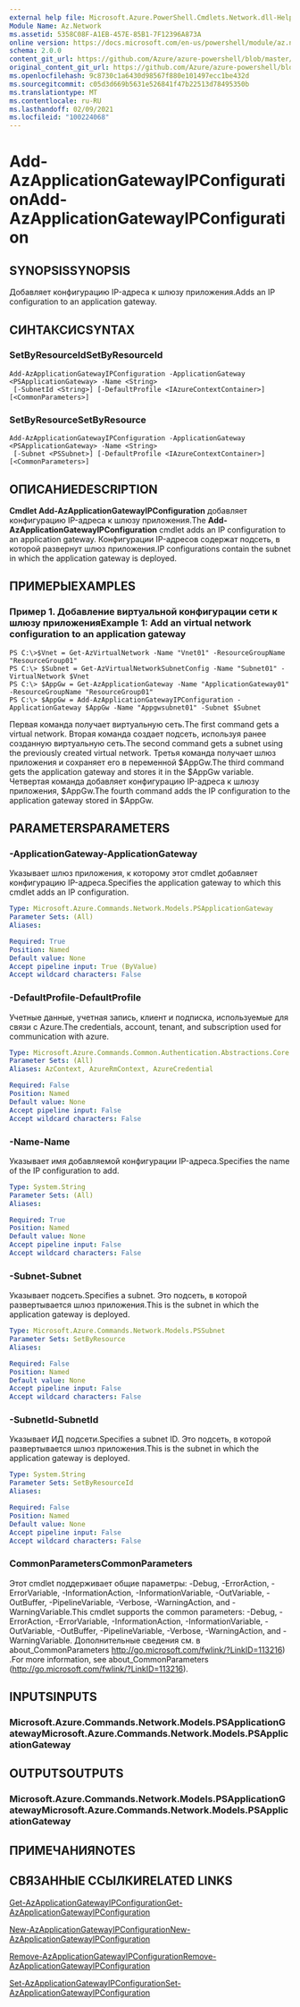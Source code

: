 ```yaml
---
external help file: Microsoft.Azure.PowerShell.Cmdlets.Network.dll-Help.xml
Module Name: Az.Network
ms.assetid: 5358C08F-A1EB-457E-85B1-7F12396A873A
online version: https://docs.microsoft.com/en-us/powershell/module/az.network/add-azapplicationgatewayipconfiguration
schema: 2.0.0
content_git_url: https://github.com/Azure/azure-powershell/blob/master/src/Network/Network/help/Add-AzApplicationGatewayIPConfiguration.md
original_content_git_url: https://github.com/Azure/azure-powershell/blob/master/src/Network/Network/help/Add-AzApplicationGatewayIPConfiguration.md
ms.openlocfilehash: 9c8730c1a6430d98567f880e101497ecc1be432d
ms.sourcegitcommit: c05d3d669b5631e526841f47b22513d78495350b
ms.translationtype: MT
ms.contentlocale: ru-RU
ms.lasthandoff: 02/09/2021
ms.locfileid: "100224068"
---
```

# <span data-ttu-id="fee9c-101">Add-AzApplicationGatewayIPConfiguration</span><span class="sxs-lookup"><span data-stu-id="fee9c-101">Add-AzApplicationGatewayIPConfiguration</span></span>

## <span data-ttu-id="fee9c-102">SYNOPSIS</span><span class="sxs-lookup"><span data-stu-id="fee9c-102">SYNOPSIS</span></span>
<span data-ttu-id="fee9c-103">Добавляет конфигурацию IP-адреса к шлюзу приложения.</span><span class="sxs-lookup"><span data-stu-id="fee9c-103">Adds an IP configuration to an application gateway.</span></span>

## <span data-ttu-id="fee9c-104">СИНТАКСИС</span><span class="sxs-lookup"><span data-stu-id="fee9c-104">SYNTAX</span></span>

### <span data-ttu-id="fee9c-105">SetByResourceId</span><span class="sxs-lookup"><span data-stu-id="fee9c-105">SetByResourceId</span></span>
```
Add-AzApplicationGatewayIPConfiguration -ApplicationGateway <PSApplicationGateway> -Name <String>
 [-SubnetId <String>] [-DefaultProfile <IAzureContextContainer>] [<CommonParameters>]
```

### <span data-ttu-id="fee9c-106">SetByResource</span><span class="sxs-lookup"><span data-stu-id="fee9c-106">SetByResource</span></span>
```
Add-AzApplicationGatewayIPConfiguration -ApplicationGateway <PSApplicationGateway> -Name <String>
 [-Subnet <PSSubnet>] [-DefaultProfile <IAzureContextContainer>] [<CommonParameters>]
```

## <span data-ttu-id="fee9c-107">ОПИСАНИЕ</span><span class="sxs-lookup"><span data-stu-id="fee9c-107">DESCRIPTION</span></span>
<span data-ttu-id="fee9c-108">**Cmdlet Add-AzApplicationGatewayIPConfiguration** добавляет конфигурацию IP-адреса к шлюзу приложения.</span><span class="sxs-lookup"><span data-stu-id="fee9c-108">The **Add-AzApplicationGatewayIPConfiguration** cmdlet adds an IP configuration to an application gateway.</span></span>
<span data-ttu-id="fee9c-109">Конфигурации IP-адресов содержат подсеть, в которой развернут шлюз приложения.</span><span class="sxs-lookup"><span data-stu-id="fee9c-109">IP configurations contain the subnet in which the application gateway is deployed.</span></span>

## <span data-ttu-id="fee9c-110">ПРИМЕРЫ</span><span class="sxs-lookup"><span data-stu-id="fee9c-110">EXAMPLES</span></span>

### <span data-ttu-id="fee9c-111">Пример 1. Добавление виртуальной конфигурации сети к шлюзу приложения</span><span class="sxs-lookup"><span data-stu-id="fee9c-111">Example 1: Add an virtual network configuration to an application gateway</span></span>
```
PS C:\>$Vnet = Get-AzVirtualNetwork -Name "Vnet01" -ResourceGroupName "ResourceGroup01"
PS C:\> $Subnet = Get-AzVirtualNetworkSubnetConfig -Name "Subnet01" -VirtualNetwork $Vnet 
PS C:\> $AppGw = Get-AzApplicationGateway -Name "ApplicationGateway01" -ResourceGroupName "ResourceGroup01"
PS C:\> $AppGw = Add-AzApplicationGatewayIPConfiguration -ApplicationGateway $AppGw -Name "Appgwsubnet01" -Subnet $Subnet
```

<span data-ttu-id="fee9c-112">Первая команда получает виртуальную сеть.</span><span class="sxs-lookup"><span data-stu-id="fee9c-112">The first command gets a virtual network.</span></span>
<span data-ttu-id="fee9c-113">Вторая команда создает подсеть, используя ранее созданную виртуальную сеть.</span><span class="sxs-lookup"><span data-stu-id="fee9c-113">The second command gets a subnet using the previously created virtual network.</span></span>
<span data-ttu-id="fee9c-114">Третья команда получает шлюз приложения и сохраняет его в переменной $AppGw.</span><span class="sxs-lookup"><span data-stu-id="fee9c-114">The third command gets the application gateway and stores it in the $AppGw variable.</span></span>
<span data-ttu-id="fee9c-115">Четвертая команда добавляет конфигурацию IP-адреса к шлюзу приложения, $AppGw.</span><span class="sxs-lookup"><span data-stu-id="fee9c-115">The fourth command adds the IP configuration to the application gateway stored in $AppGw.</span></span>

## <span data-ttu-id="fee9c-116">PARAMETERS</span><span class="sxs-lookup"><span data-stu-id="fee9c-116">PARAMETERS</span></span>

### <span data-ttu-id="fee9c-117">-ApplicationGateway</span><span class="sxs-lookup"><span data-stu-id="fee9c-117">-ApplicationGateway</span></span>
<span data-ttu-id="fee9c-118">Указывает шлюз приложения, к которому этот cmdlet добавляет конфигурацию IP-адреса.</span><span class="sxs-lookup"><span data-stu-id="fee9c-118">Specifies the application gateway to which this cmdlet adds an IP configuration.</span></span>

```yaml
Type: Microsoft.Azure.Commands.Network.Models.PSApplicationGateway
Parameter Sets: (All)
Aliases:

Required: True
Position: Named
Default value: None
Accept pipeline input: True (ByValue)
Accept wildcard characters: False
```

### <span data-ttu-id="fee9c-119">-DefaultProfile</span><span class="sxs-lookup"><span data-stu-id="fee9c-119">-DefaultProfile</span></span>
<span data-ttu-id="fee9c-120">Учетные данные, учетная запись, клиент и подписка, используемые для связи с Azure.</span><span class="sxs-lookup"><span data-stu-id="fee9c-120">The credentials, account, tenant, and subscription used for communication with azure.</span></span>

```yaml
Type: Microsoft.Azure.Commands.Common.Authentication.Abstractions.Core.IAzureContextContainer
Parameter Sets: (All)
Aliases: AzContext, AzureRmContext, AzureCredential

Required: False
Position: Named
Default value: None
Accept pipeline input: False
Accept wildcard characters: False
```

### <span data-ttu-id="fee9c-121">-Name</span><span class="sxs-lookup"><span data-stu-id="fee9c-121">-Name</span></span>
<span data-ttu-id="fee9c-122">Указывает имя добавляемой конфигурации IP-адреса.</span><span class="sxs-lookup"><span data-stu-id="fee9c-122">Specifies the name of the IP configuration to add.</span></span>

```yaml
Type: System.String
Parameter Sets: (All)
Aliases:

Required: True
Position: Named
Default value: None
Accept pipeline input: False
Accept wildcard characters: False
```

### <span data-ttu-id="fee9c-123">-Subnet</span><span class="sxs-lookup"><span data-stu-id="fee9c-123">-Subnet</span></span>
<span data-ttu-id="fee9c-124">Указывает подсеть.</span><span class="sxs-lookup"><span data-stu-id="fee9c-124">Specifies a subnet.</span></span>
<span data-ttu-id="fee9c-125">Это подсеть, в которой развертывается шлюз приложения.</span><span class="sxs-lookup"><span data-stu-id="fee9c-125">This is the subnet in which the application gateway is deployed.</span></span>

```yaml
Type: Microsoft.Azure.Commands.Network.Models.PSSubnet
Parameter Sets: SetByResource
Aliases:

Required: False
Position: Named
Default value: None
Accept pipeline input: False
Accept wildcard characters: False
```

### <span data-ttu-id="fee9c-126">-SubnetId</span><span class="sxs-lookup"><span data-stu-id="fee9c-126">-SubnetId</span></span>
<span data-ttu-id="fee9c-127">Указывает ИД подсети.</span><span class="sxs-lookup"><span data-stu-id="fee9c-127">Specifies a subnet ID.</span></span>
<span data-ttu-id="fee9c-128">Это подсеть, в которой развертывается шлюз приложения.</span><span class="sxs-lookup"><span data-stu-id="fee9c-128">This is the subnet in which the application gateway is deployed.</span></span>

```yaml
Type: System.String
Parameter Sets: SetByResourceId
Aliases:

Required: False
Position: Named
Default value: None
Accept pipeline input: False
Accept wildcard characters: False
```

### <span data-ttu-id="fee9c-129">CommonParameters</span><span class="sxs-lookup"><span data-stu-id="fee9c-129">CommonParameters</span></span>
<span data-ttu-id="fee9c-130">Этот cmdlet поддерживает общие параметры: -Debug, -ErrorAction, -ErrorVariable, -InformationAction, -InformationVariable, -OutVariable, -OutBuffer, -PipelineVariable, -Verbose, -WarningAction, and -WarningVariable.</span><span class="sxs-lookup"><span data-stu-id="fee9c-130">This cmdlet supports the common parameters: -Debug, -ErrorAction, -ErrorVariable, -InformationAction, -InformationVariable, -OutVariable, -OutBuffer, -PipelineVariable, -Verbose, -WarningAction, and -WarningVariable.</span></span> <span data-ttu-id="fee9c-131">Дополнительные сведения см. в about_CommonParameters http://go.microsoft.com/fwlink/?LinkID=113216) .</span><span class="sxs-lookup"><span data-stu-id="fee9c-131">For more information, see about_CommonParameters (http://go.microsoft.com/fwlink/?LinkID=113216).</span></span>

## <span data-ttu-id="fee9c-132">INPUTS</span><span class="sxs-lookup"><span data-stu-id="fee9c-132">INPUTS</span></span>

### <span data-ttu-id="fee9c-133">Microsoft.Azure.Commands.Network.Models.PSApplicationGateway</span><span class="sxs-lookup"><span data-stu-id="fee9c-133">Microsoft.Azure.Commands.Network.Models.PSApplicationGateway</span></span>

## <span data-ttu-id="fee9c-134">OUTPUTS</span><span class="sxs-lookup"><span data-stu-id="fee9c-134">OUTPUTS</span></span>

### <span data-ttu-id="fee9c-135">Microsoft.Azure.Commands.Network.Models.PSApplicationGateway</span><span class="sxs-lookup"><span data-stu-id="fee9c-135">Microsoft.Azure.Commands.Network.Models.PSApplicationGateway</span></span>

## <span data-ttu-id="fee9c-136">ПРИМЕЧАНИЯ</span><span class="sxs-lookup"><span data-stu-id="fee9c-136">NOTES</span></span>

## <span data-ttu-id="fee9c-137">СВЯЗАННЫЕ ССЫЛКИ</span><span class="sxs-lookup"><span data-stu-id="fee9c-137">RELATED LINKS</span></span>

[<span data-ttu-id="fee9c-138">Get-AzApplicationGatewayIPConfiguration</span><span class="sxs-lookup"><span data-stu-id="fee9c-138">Get-AzApplicationGatewayIPConfiguration</span></span>](./Get-AzApplicationGatewayIPConfiguration.md)

[<span data-ttu-id="fee9c-139">New-AzApplicationGatewayIPConfiguration</span><span class="sxs-lookup"><span data-stu-id="fee9c-139">New-AzApplicationGatewayIPConfiguration</span></span>](./New-AzApplicationGatewayIPConfiguration.md)

[<span data-ttu-id="fee9c-140">Remove-AzApplicationGatewayIPConfiguration</span><span class="sxs-lookup"><span data-stu-id="fee9c-140">Remove-AzApplicationGatewayIPConfiguration</span></span>](./Remove-AzApplicationGatewayIPConfiguration.md)

[<span data-ttu-id="fee9c-141">Set-AzApplicationGatewayIPConfiguration</span><span class="sxs-lookup"><span data-stu-id="fee9c-141">Set-AzApplicationGatewayIPConfiguration</span></span>](./Set-AzApplicationGatewayIPConfiguration.md)


